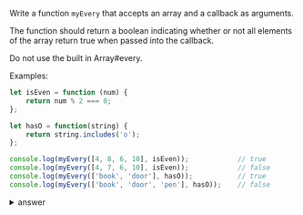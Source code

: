 
Write a function `myEvery` that accepts an array and a callback as arguments.

The function should return a boolean indicating whether or not all elements of the array return true when passed into the callback.

Do not use the built in Array#every.

Examples:

```js
let isEven = function (num) {
    return num % 2 === 0;
};

let hasO = function(string) {
    return string.includes('o');
};

console.log(myEvery([4, 8, 6, 10], isEven));            // true
console.log(myEvery([4, 7, 6, 10], isEven));            // false
console.log(myEvery(['book', 'door'], hasO));           // true
console.log(myEvery(['book', 'door', 'pen'], hasO));    // false
```

<details>

  <summary>answer</summary>
  
  ```js
  let myEvery = function(array, cb) {
      for (let i=0;i<array.length;i++) {
          let el = array[i];
          if (cb(el)=== false) {
              return false;
          }
      }
      return true;
  };

  ```
</details>






